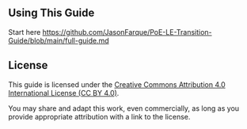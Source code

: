## Using This Guide

Start here https://github.com/JasonFarque/PoE-LE-Transition-Guide/blob/main/full-guide.md

## License

This guide is licensed under the [Creative Commons Attribution 4.0 International License (CC BY 4.0)](https://creativecommons.org/licenses/by/4.0/).

You may share and adapt this work, even commercially, as long as you provide appropriate attribution with a link to the license.

